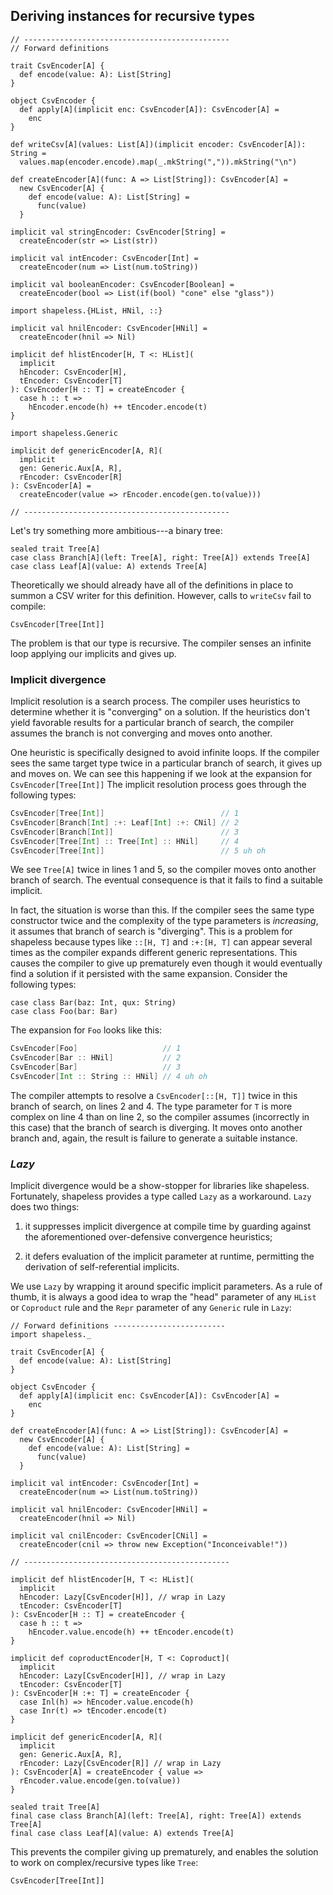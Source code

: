 ## Deriving instances for recursive types

```tut:book:invisible
// ----------------------------------------------
// Forward definitions

trait CsvEncoder[A] {
  def encode(value: A): List[String]
}

object CsvEncoder {
  def apply[A](implicit enc: CsvEncoder[A]): CsvEncoder[A] =
    enc
}

def writeCsv[A](values: List[A])(implicit encoder: CsvEncoder[A]): String =
  values.map(encoder.encode).map(_.mkString(",")).mkString("\n")

def createEncoder[A](func: A => List[String]): CsvEncoder[A] =
  new CsvEncoder[A] {
    def encode(value: A): List[String] =
      func(value)
  }

implicit val stringEncoder: CsvEncoder[String] =
  createEncoder(str => List(str))

implicit val intEncoder: CsvEncoder[Int] =
  createEncoder(num => List(num.toString))

implicit val booleanEncoder: CsvEncoder[Boolean] =
  createEncoder(bool => List(if(bool) "cone" else "glass"))

import shapeless.{HList, HNil, ::}

implicit val hnilEncoder: CsvEncoder[HNil] =
  createEncoder(hnil => Nil)

implicit def hlistEncoder[H, T <: HList](
  implicit
  hEncoder: CsvEncoder[H],
  tEncoder: CsvEncoder[T]
): CsvEncoder[H :: T] = createEncoder {
  case h :: t =>
    hEncoder.encode(h) ++ tEncoder.encode(t)
}

import shapeless.Generic

implicit def genericEncoder[A, R](
  implicit
  gen: Generic.Aux[A, R],
  rEncoder: CsvEncoder[R]
): CsvEncoder[A] =
  createEncoder(value => rEncoder.encode(gen.to(value)))

// ----------------------------------------------
```

Let's try something more ambitious---a binary tree:

```tut:book:silent
sealed trait Tree[A]
case class Branch[A](left: Tree[A], right: Tree[A]) extends Tree[A]
case class Leaf[A](value: A) extends Tree[A]
```

Theoretically we should already have
all of the definitions in place
to summon a CSV writer for this definition.
However, calls to `writeCsv` fail to compile:

```tut:book:fail
CsvEncoder[Tree[Int]]
````

The problem is that our type is recursive.
The compiler senses an infinite loop
applying our implicits and gives up.

### Implicit divergence

Implicit resolution is a search process.
The compiler uses heuristics to determine
whether it is "converging" on a solution.
If the heuristics don't yield favorable results
for a particular branch of search,
the compiler assumes the branch is not converging
and moves onto another.

One heuristic is specifically designed
to avoid infinite loops.
If the compiler sees the same target type twice
in a particular branch of search,
it gives up and moves on.
We can see this happening if
we look at the expansion for `CsvEncoder[Tree[Int]]`
The implicit resolution process
goes through the following types:

```scala
CsvEncoder[Tree[Int]]                          // 1
CsvEncoder[Branch[Int] :+: Leaf[Int] :+: CNil] // 2
CsvEncoder[Branch[Int]]                        // 3
CsvEncoder[Tree[Int] :: Tree[Int] :: HNil]     // 4
CsvEncoder[Tree[Int]]                          // 5 uh oh
```

We see `Tree[A]` twice in lines 1 and 5,
so the compiler moves onto another branch of search.
The eventual consequence is that
it fails to find a suitable implicit.

In fact, the situation is worse than this.
If the compiler sees the same type constructor twice
and the complexity of the type parameters is *increasing*,
it assumes that branch of search is "diverging".
This is a problem for shapeless
because types like `::[H, T]` and `:+:[H, T]`
can appear several times as the compiler expands
different generic representations.
This causes the compiler to give up prematurely
even though it would eventually find a solution
if it persisted with the same expansion.
Consider the following types:

```tut:book:silent
case class Bar(baz: Int, qux: String)
case class Foo(bar: Bar)
```

The expansion for `Foo` looks like this:

```scala
CsvEncoder[Foo]                   // 1
CsvEncoder[Bar :: HNil]           // 2
CsvEncoder[Bar]                   // 3
CsvEncoder[Int :: String :: HNil] // 4 uh oh
```

The compiler attempts to resolve a `CsvEncoder[::[H, T]]`
twice in this branch of search, on lines 2 and 4.
The type parameter for `T` is more complex on line 4 than on line 2,
so the compiler assumes (incorrectly in this case)
that the branch of search is diverging.
It moves onto another branch and, again,
the result is failure to generate a suitable instance.

### *Lazy*

Implicit divergence would be a show-stopper
for libraries like shapeless.
Fortunately, shapeless provides
a type called `Lazy` as a workaround.
`Lazy` does two things:

 1. it suppresses implicit divergence at compile time
    by guarding against the aforementioned
    over-defensive convergence heuristics;

 2. it defers evaluation of the implicit parameter at runtime,
    permitting the derivation of self-referential implicits.

We use `Lazy` by wrapping it around specific implicit parameters.
As a rule of thumb, it is always a good idea to wrap
the "head" parameter of any `HList` or `Coproduct` rule
and the `Repr` parameter of any `Generic` rule in `Lazy`:

```tut:book:invisible:reset
// Forward definitions -------------------------
import shapeless._

trait CsvEncoder[A] {
  def encode(value: A): List[String]
}

object CsvEncoder {
  def apply[A](implicit enc: CsvEncoder[A]): CsvEncoder[A] =
    enc
}

def createEncoder[A](func: A => List[String]): CsvEncoder[A] =
  new CsvEncoder[A] {
    def encode(value: A): List[String] =
      func(value)
  }

implicit val intEncoder: CsvEncoder[Int] =
  createEncoder(num => List(num.toString))

implicit val hnilEncoder: CsvEncoder[HNil] =
  createEncoder(hnil => Nil)

implicit val cnilEncoder: CsvEncoder[CNil] =
  createEncoder(cnil => throw new Exception("Inconceivable!"))

// ----------------------------------------------
```

```tut:book:silent
implicit def hlistEncoder[H, T <: HList](
  implicit
  hEncoder: Lazy[CsvEncoder[H]], // wrap in Lazy
  tEncoder: CsvEncoder[T]
): CsvEncoder[H :: T] = createEncoder {
  case h :: t =>
    hEncoder.value.encode(h) ++ tEncoder.encode(t)
}
```

```tut:book:silent
implicit def coproductEncoder[H, T <: Coproduct](
  implicit
  hEncoder: Lazy[CsvEncoder[H]], // wrap in Lazy
  tEncoder: CsvEncoder[T]
): CsvEncoder[H :+: T] = createEncoder {
  case Inl(h) => hEncoder.value.encode(h)
  case Inr(t) => tEncoder.encode(t)
}
```

```tut:book:silent
implicit def genericEncoder[A, R](
  implicit
  gen: Generic.Aux[A, R],
  rEncoder: Lazy[CsvEncoder[R]] // wrap in Lazy
): CsvEncoder[A] = createEncoder { value =>
  rEncoder.value.encode(gen.to(value))
}
```

```tut:book:invisible
sealed trait Tree[A]
final case class Branch[A](left: Tree[A], right: Tree[A]) extends Tree[A]
final case class Leaf[A](value: A) extends Tree[A]
```

This prevents the compiler giving up prematurely,
and enables the solution to work
on complex/recursive types like `Tree`:

```tut:book
CsvEncoder[Tree[Int]]
```
